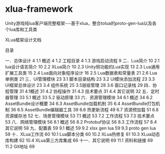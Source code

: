 # xlua-framework
Unity游戏纯lua客户端完整框架---基于xlua，整合tolua的proto-gen-lua以及各个lua库和工具类
 

XLua框架设计文档

目录

一．总体设计	4
    1.1 概述	4
    1.2 工程目录	4
    1.3 游戏启动流程	9
二．Lua简介	10
    2.1 lua设计语言简介	10
2.2 XLua简介	10
2.3 Unity侧功能的Lua实现	13
2.3 Lua通用扩展工具类	15
2.4 Lua面向对象程序设计	16
2.5 Lua数据表和常量表	21
2.6 Lua单例类	21
三．UI管理模块	23
3.1 脚本目录结构	23
3.2 UI模块添加流程	23
3.3 UI框架总体设计	23
3.4 组件系统	25
3.5层级管理	28
3.6 窗口记录栈	29
四．协程管理	31
4.1概述	31
4.2 协程操作	31
4.3 技术要点	31
4.4 其它说明	32
五．定时器管理	33
5.1 概述	33
5.2 驱动原理	33
六．资源管理模块	34
6.1 概述	34
6.2 AssetBundle设计概要	34
6.3 AssetBundle加载机制	35
6.4 AssetBundle打包机制	36
6.5 AssetBundle编辑器工具	39
6.6 热更新流程	49
6.7 资源预加载	51
6.8 资源缓存池	52
七．场景管理模块	53
7.1 概述	53
7.2 工作流程	53
7.3 技术要点	53
八．网络管理模块	56
8.1 概述	56
8.2 Protobuf协议	56
8.3 工作流程	57
8.4 其它说明	58
九．配置表	59
9.1 概述	59
9.2 xlsx gen lua	59
9.3 proto gen lua	59
十．XLua工作流	60
10.1 Lua脚本分类	60
10.2 XLua热修复	61
10.3 XLua动态库构建	62
10.4 XLua第三方库集成	66
十一．其它说明	69
11.1 资料和链接	69
11.2 Git地址	69

 
